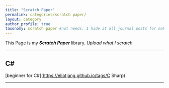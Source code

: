 ```yaml
---
title: "Scratch Paper"
permalink: categories/scratch paper/
layout: category
author_profile: true
taxonomy: scratch paper #not needs. I hide it all journal posts for make _journal folder. So it can't see. I don't know how to do that...
---
```


This Page is my __*Scratch Paper*__ library.
*Upload what I scratch*

*****

## C#
[beginner for C#](https://eliotjang.github.io/tags/C Sharp)

*****
